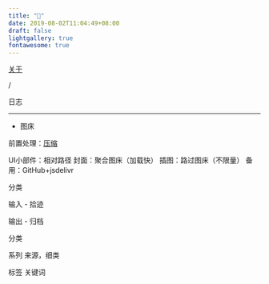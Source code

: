 ```yaml
---
title: "🏡"
date: 2019-08-02T11:04:49+08:00
draft: false
lightgallery: true
fontawesome: true
---
```


<div class="nav-tab">
  <a href="../../about"><p class="not">关于</p></a>
  <p class="now">/</p><p class="now">日志</p>
</div>

---



- 图床

前置处理：[压缩](https://www.compresss.com/cn/compress-jpg.html)

UI小部件：相对路径
封面：聚合图床（加载快）
插图：路过图床（不限量）
备用：GitHub+jsdelivr

分类

输入 - 拾迹

输出 - 归档

分类

系列
来源，细类

标签
关键词
